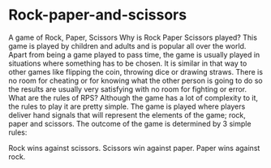 # Rock-paper-and-scissors
A game of Rock, Paper, Scissors 
Why is Rock Paper Scissors played?
This game is played by children and adults and is popular all over the world. Apart from being a game played to pass time, the game is usually played in situations where something has to be chosen. It is similar in that way to other games like flipping the coin, throwing dice or drawing straws. There is no room for cheating or for knowing what the other person is going to do so the results are usually very satisfying with no room for fighting or error.
What are the rules of RPS?
Although the game has a lot of complexity to it, the rules to play it are pretty simple.
The game is played where players deliver hand signals that will represent the elements of the game; rock, paper and scissors. The outcome of the game is determined by 3 simple rules:

Rock wins against scissors.
Scissors win against paper.
Paper wins against rock.
